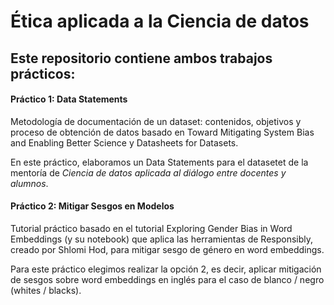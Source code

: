 # Ética aplicada a la Ciencia de datos 

## Este repositorio contiene ambos trabajos prácticos:

#### **Práctico 1: Data Statements**
Metodología de documentación de un dataset: contenidos, objetivos y proceso de obtención de datos basado en Toward Mitigating System Bias and Enabling Better Science y Datasheets for Datasets. 

En este práctico, elaboramos un Data Statements para el datasetet de la mentoría de *Ciencia de datos aplicada al diálogo entre docentes y alumnos*.


#### **Práctico 2: Mitigar Sesgos en Modelos**
Tutorial práctico basado en el tutorial Exploring Gender Bias in Word Embeddings (y su notebook) que aplica las herramientas de Responsibly, creado por Shlomi Hod, para mitigar sesgo de género en word embeddings.

Para este práctico elegimos realizar la opción 2, es decir, aplicar mitigación de sesgos sobre word embeddings en inglés para el caso de blanco / negro (whites / blacks). 
